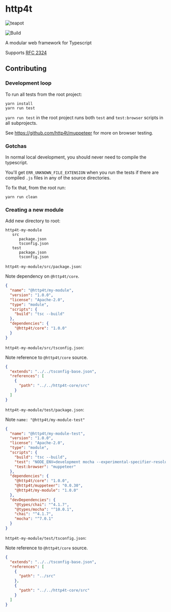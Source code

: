 # http4t

![teapot](https://user-images.githubusercontent.com/123496/53679728-5e9d3e80-3cc8-11e9-81ff-af48da63d422.png)

![Build](https://github.com/http4t/http4t/workflows/Build/badge.svg?branch=master)

A modular web framework for Typescript

Supports [RFC 2324](https://tools.ietf.org/html/rfc2324)

## Contributing

### Development loop

To run all tests from the root project:

```
yarn install
yarn run test
```

`yarn run test` in the root project runs both `test` and `test:browser` scripts
in all subprojects. 

See https://github.com/http4t/muppeteer for more on browser testing.

### Gotchas

In normal local development, you should never need to compile the typescript.

You'll get `ERR_UNKNOWN_FILE_EXTENSION` when you run the tests if there are compiled
`.js` files in any of the source directories.

To fix that, from the root run:

```
yarn run clean
```

### Creating a new module

Add new directory to root:

```
http4t-my-module
   src
      package.json
      tsconfig.json
   test
      package.json
      tsconfig.json
```

`http4t-my-module/src/package.json`:

Note dependency on `@http4t/core`.

```json
{
  "name": "@http4t/my-module",
  "version": "1.0.0",
  "license": "Apache-2.0",
  "type": "module",
  "scripts": {
    "build": "tsc --build"
  },
  "dependencies": {
    "@http4t/core": "1.0.0"
  }
}
```

`http4t-my-module/src/tsconfig.json`:

Note reference to `@http4t/core` source.

```json
{
  "extends": "../../tsconfig-base.json",
  "references": [
    {
      "path": "../../http4t-core/src"
    }
  ]
}
```

`http4t-my-module/test/package.json`:

Note `name: "@http4t/my-module-test"`

```json
{
  "name": "@http4t/my-module-test",
  "version": "1.0.0",
  "license": "Apache-2.0",
  "type": "module",
  "scripts": {
    "build": "tsc --build",
    "test": "NODE_ENV=development mocha --experimental-specifier-resolution=node --loader=ts-node/esm --extensions ts,tsx --colors --exit  '**/*.test.ts'",
    "test:browser": "muppeteer"
  },
  "dependencies": {
    "@http4t/core": "1.0.0",
    "@http4t/muppeteer": "0.0.30",
    "@http4t/my-module": "1.0.0"
  },
  "devDependencies": {
    "@types/chai": "^4.1.7",
    "@types/mocha": "^10.0.1",
    "chai": "^4.1.7",
    "mocha": "^7.0.1"
  }
}
```

`http4t-my-module/test/tsconfig.json`:

Note reference to `@http4t/core` source.

```json
{
  "extends": "../../tsconfig-base.json",
  "references": [
    {
      "path": "../src"
    },
    {
      "path": "../../http4t-core/src"
    }
  ]
}
```
